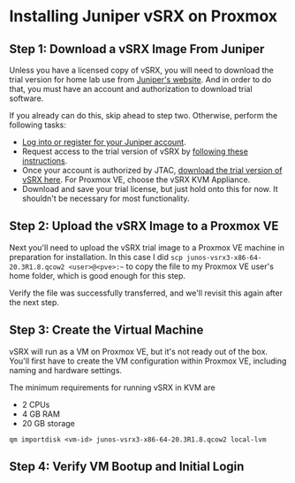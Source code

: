 # Installing Juniper vSRX on Proxmox

## Step 1: Download a vSRX Image From Juniper

Unless you have a licensed copy of vSRX, you will need to download the trial version for home lab use from [Juniper's website](https://www.juniper.com).
And in order to do that, you must have an account and authorization to download trial software.

If you already can do this, skip ahead to step two. Otherwise, perform the following tasks:

* [Log into or register for your Juniper account](https://iam-signin.juniper.net/).
* Request access to the trial version of vSRX by [following these instructions](https://www.juniper.net/us/en/dm/download-next-gen-vsrx-firewall-trial.html).
* Once your account is authorized by JTAC, [download the trial version of vSRX here](https://support.juniper.net/support/downloads/?p=vsrxeval). For Proxmox VE, choose the vSRX KVM Appliance.
* Download and save your trial license, but just hold onto this for now. It shouldn't be necessary for most functionality.

## Step 2: Upload the vSRX Image to a Proxmox VE

Next you'll need to upload the vSRX trial image to a Proxmox VE machine in preparation for installation. In this case I did
`scp junos-vsrx3-x86-64-20.3R1.8.qcow2 <user>@<pve>:~` to copy the file to my Proxmox VE user's home folder, which is good enough for this step.

Verify the file was successfully transferred, and we'll revisit this again after the next step.

## Step 3: Create the Virtual Machine

vSRX will run as a VM on Proxmox VE, but it's not ready out of the box. You'll first have to create the VM configuration within Proxmox VE, including naming and hardware settings.

The minimum requirements for running vSRX in KVM are

- 2 CPUs
- 4 GB RAM
- 20 GB storage

`qm importdisk <vm-id> junos-vsrx3-x86-64-20.3R1.8.qcow2 local-lvm`

## Step 4: Verify VM Bootup and Initial Login
